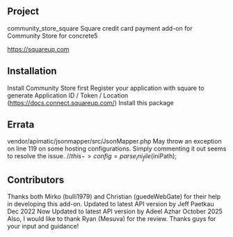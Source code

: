## Project
community_store_square
Square credit card payment add-on for Community Store for concrete5

https://squareup.com

## Installation
Install Community Store first
Register your application with square to generate Application ID / Token / Location (https://docs.connect.squareup.com/)
Install this package

## Errata
vendor/apimatic/jsonmapper/src/JsonMapper.php
May throw an exception on line 119 on some hosting configurations. Simply commenting it out seems to resolve the issue.
//$this->config = parse_ini_file($iniPath);

## Contributors
Thanks both Mirko (bulli1979) and Christian (guedeWebGate) for their help in developing this add-on.
Updated to latest API version by Jeff Paetkau Dec 2022
Now Updated to latest API version by Adeel Azhar October 2025
Also, I would like to thank Ryan (Mesuva) for the review.
Thanks guys for your input and guidance!
